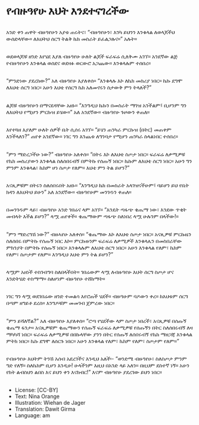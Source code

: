# የብዙዓየሁ እህት እንደተናገረችው

##
አንድ ቀን ጠዋት ብዙዓየሁን አያቱ ጠሩትና፣ “ብዙዓየሁን፣ እንካ ይህንን እንቁላል ለወላጆችህ ውሰድላቸው። ለእህትህ ሰርግ ትልቅ ኬክ መስራት ይፈልጋሉና።” አሉት።

##
ወደወላጆቹ ዘንድ እየሄደ እያለ ብዙዓየሁ ሁለት ልጆች ፍራፍሬ ሲለቅሙ አገኘ። አንደኛው ልጅ የብዙዓየሁን እንቁላል ወሰደና ወደዛፉ ወርውሮ አጋጨው። እንቁላሉም ተሰበረ።

##
“ምንድነው ያደረከው?” አለ ብዙዓየሁ እያለቀሰ። “እንቁላሉ እኮ ለኬክ መስሪያ ነበር። ኬኩ ደግሞ ለእህቴ ሰርግ ነበር። አሁን እህቴ የሰርግ ኬክ አለመኖሩን ስታውቅ ምን ትላለች?”

##
ልጆቹ ብዙዓየሁን በማናደዳቸው አዘኑ። “እንግዲህ ኬኩን በመስራት ማገዝ አንችልም፤ ቢሆንም ግን ለእህትህ የሚሆን ምርኩዝ ይሄው።” አለ አንደኛው። ብዙዓየሁ ጉዞውን ቀጠለ።

##
እየተጓዘ እያለም ሁለት ሰዎች ቤት ሲሰሩ አገኘ። “ይሄን ጠንካራ ምርኩዝ (በትር) መጠቀም እንችላለን?” ጠየቀ አንደኛው። ነገር ግን እንጨቱ ለግንባታ የሚሆን ጠንካራ ስላልነበር ተሰበረ።

##
“ምን ማድረጋችሁ ነው?” ብዙዓየሁ አለቀሰ። “በትሩ እኮ ለእህቴ ስጦታ ነበር። ፍራፍሬ ለቃሚዎቹ የኬክ መስሪያውን እንቁላል ስለሰበሩብኝ በምትኩ የሰጡኝ ነበር። ኬኩም ለእህቴ ሰርግ ነበር። አሁን ግን ምንም እንቁላል፣ ኬክም ሆነ ስጦታ የለም። እህቴ ምን ትል ይሆን?”

##
አናጺዎቹም በትሩን ስለሰበሩበት አዘኑ። “እንግዲህ ኬክ በመስራት አላገዝናችሁም፤ ባይሆን ይህ የቤት ክዳን ለእህትህ ይሁን” አለ አንደኛው። ብዙዓየሁም መንገዱን ቀጠለ።

##
በመንገዱም ላይ፣ ብዙዓየሁ አንድ ገበሬና ላም አገኘ። “እንዴት ጣፋጭ ቄጤማ ነው፣ እንደው ጥቂት መብላት እችል ይሆን?” ላሟ ጠየቀች። ቄጤማውም ጣፋጭ ስለነበረ ላሟ ሁሉንም በላችው!።

##
“ምን ማድረግሽ ነው?” ብዙኣየሁ አለቀሰ። “ቄጤማው እኮ ለእህቴ ስጦታ ነበር። አናጺዎቹ ምርኩዜን ስለሰበሩ በምትኩ የሰጡኝ ነበር እኮ። ምርኩዙንም ፍራፍሬ ለቃሚዎች እንቁላሌን በመስበራቸው ምክንያት በምትኩ የሰጡኝ ነበር። እንቁላሉም ለእህቴ ሰርግ ነበር። አሁን እንቁላል የለም፣ ኬክም የለም፣ ስጦታም የለም። እንግዲህ እህቴ ምን ትል ይሆን?”

##
ላሟም አዘነች ተስገብግባ ስለበላችበት። ገበሬውም ላሟ ለብዙዓየሁ እህት ሰርግ ስጦታ ሆና እንድትሄድ ተስማማ። ስለሆነም ብዙዓየሁ ተሸከማት።

##
ነገር ግን ላሟ ወደገበሬው ዘንድ ተመልሳ እየሮጠች ሄደች። ብዙዓሁም ባዶውን ቀረ። ከእህቱም ሰርግ በጣም ዘግይቶ ደረሰ። እንግዶቹም መመገብ ጀምረው ነበር።

##
“ምን ይሻለኛል?” አለ ብዙዓየሁ እያለቀሰ። “ሮጣ የሄደችው ላም ስጦታ ነበረች፣ አናጺዎቹ በሰጡኝ ቄጤማ ፋንታ። አናጺዎቹም ቄጤማውን የሰጡኝ ፍራፍሬ ለቃሚዎቹ የሰጡኝን በትር ስለሰበሩብኝ ለዛ ማካካሻ ነበር። ፍራፍሬ ለቃሚዎቹ በበኩላቸው ያንን በትር የሰጡኝ ለሰበሩብኝ የኬክ ማዘጋጃ እንቁላል ምትክ ነበር። ኬኩ ደግሞ ለሰርጉ ነበር። አሁን እንቁላል የለም፣ ኬክም የለም፣ ስጦታም የለም።”

##
የብዙዓየሁ እህትም ትንሽ አሰብ አደረገችና እንዲህ አለች፡- “ወንድሜ ብዙዓየሁ፣ ስለስጦታ ምንም ግድ የለኝ። ስለኬክም ቢሆን እንዲሁ! ሁላችንም እዚህ በአንድ ላይ አለን። በዚህም ደስተኛ ነኝ። አሁን የክት ልብስህን ልበስ እና ይህን ቀን እናክብር!” እናም ብዙዓየሁ ያደረገው ይህን ነበር።

##
* License: [CC-BY]
* Text: Nina Orange
* Illustration: Wiehan de Jager
* Translation: Dawit Girma
* Language: am

